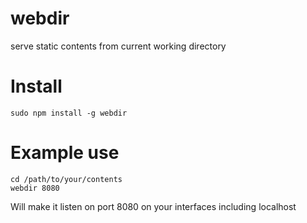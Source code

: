 webdir
======

serve static contents from current working directory

# Install
    sudo npm install -g webdir

# Example use
    cd /path/to/your/contents
    webdir 8080
Will make it listen on port 8080 on your interfaces including localhost
